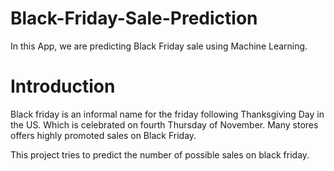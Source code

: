 # Black-Friday-Sale-Prediction
In this App, we are predicting Black Friday sale using Machine Learning.

# Introduction
Black friday is an informal name for the friday following Thanksgiving Day in the US. Which is celebrated on fourth Thursday of November. 
Many stores offers highly promoted sales on Black Friday. 

This project tries to predict the number of possible sales on black friday.
